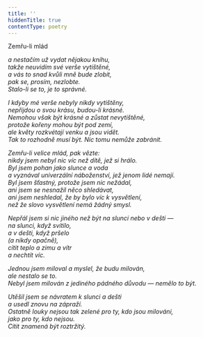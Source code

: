 ```yaml
---
title: ''
hiddenTitle: true
contentType: poetry
---
```


<section>

Zemřu-li mlád

_a nestačím už vydat nějakou knihu,  
takže neuvidím své verše vytištěné,  
a vás to snad kvůli mně bude zlobit,  
pak se, prosím, nezlobte.  
Stalo-li se to, je to správné._

</section>

<section>

_I kdyby mé verše nebyly nikdy vytištěny,  
nepřijdou o svou krásu, budou-li krásné.  
Nemohou však být krásné a zůstat nevytištěné,  
protože kořeny mohou být pod zemí,  
ale květy rozkvétají venku a jsou vidět.  
Tak to rozhodně musí být. Nic tomu nemůže zabránit._

</section>

<section>

_Zemřu-li velice mlád, pak vězte:  
nikdy jsem nebyl nic víc než dítě, jež si hrálo.  
Byl jsem pohan jako slunce a voda  
a vyznával univerzální náboženství, jež jenom lidé nemají.  
Byl jsem šťastný, protože jsem nic nežádal,  
ani jsem se nesnažil něco shledávat,  
ani jsem neshledal, že by bylo víc k vysvětlení,  
než že slovo vysvětlení nemá žádný smysl._

</section>

<section>

_Nepřál jsem si nic jiného než být na slunci nebo v dešti —  
na slunci, když svítilo,  
a v dešti, když pršelo  
(a nikdy opačně),  
cítit teplo a zimu a vítr  
a nechtít víc._

</section>

<section>

_Jednou jsem miloval a myslel, že budu milován,  
ale nestalo se to.  
Nebyl jsem milován z jediného pádného důvodu — nemělo to být._

</section>

<section>

_Utěšil jsem se návratem k slunci a dešti  
a usedl znovu na zápraží.  
Ostatně louky nejsou tak zelené pro ty, kdo jsou milováni,  
jako pro ty, kdo nejsou.  
Cítit znamená být roztržitý._

</section>
